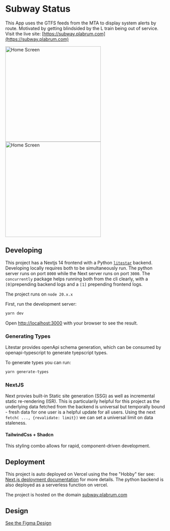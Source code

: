 # Subway Status

This App uses the GTFS feeds from the MTA to display system alerts by route. Motivated by getting blindsided by the L train being out of service. Visit the live site: [https://subway.plabrum.com](https://subway.plabrum.com)

<img src="https://github.com/user-attachments/assets/d29eb3ef-1a9a-4078-becd-b16e437dce47" alt="Home Screen" width="300">

<img src="https://github.com/user-attachments/assets/52d04141-13f6-4760-96aa-4cf936188390" alt="Home Screen" width="300">

## Developing

This project has a Nextjs 14 frontend with a Python [`litestar`](https://litestar.dev) backend. Developing locally requires both to be simultaneously run. The python server runs on port `8000` while the Next server runs on port `3000`. The `concurrently` package helps running both from the cli clearly, with a `[0]`prepending backend logs and a `[1]` prepending frontend logs.

The project runs on `node 20.x.x`

First, run the development server:

```bash
yarn dev
```

Open [http://localhost:3000](http://localhost:3000) with your browser to see the result.

### Generating Types

Litestar provides openApi schema generation, which can be consumed by openapi-typescript to generate tyepscript types. 

To generate types you can run:

```bash
yarn generate-types
```

### NextJS

Next provies built-in Static site generation (SSG) as well as incremental static re-rendering (ISR). This is particularily helpful for this project as the underlying data fetched from the backend is universal but temporally bound - fresh data for one user is a helpful update for all users. Using the next `fetch( ..., {revalidate: limit})` we can set a universal limit on data staleness. 

#### TailwindCss + Shadcn

This styling combo allows for rapid, component-driven development.


## Deployment

This project is auto deployed on Vercel using the free "Hobby" tier see: [Next.js deployment documentation](https://nextjs.org/docs/deployment) for more details.
The python backend is also deployed as a serverless function on vercel.

The project is hosted on the domain [subway.plabrum.com](https://subway.plabrum.com)

## Design

[See the Figma Design](https://www.figma.com/design/U2J9fya2ZgzxatMKzBNIrJ/Subway-App?m=auto&t=09nwsIhiQxAvlFp5-6)
